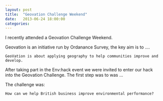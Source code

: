 ```yaml
---
layout: post
title:  "Geovation Challenge Weekend"
date:   2013-06-24 18:00:00
categories: 
---
```


I recently attended a Geovation Challenge Weekend.

Geovation is an initiative run by Ordanance Survey, the key aim is to ....

`GeoVation is about applying geography to help communities improve and develop.`

After taking part in the Env:hack event we were invited to enter our hack into the Geovation Challenge. The first step was to was ...

The challenge was:

`How can we help British business improve environmental performance?`